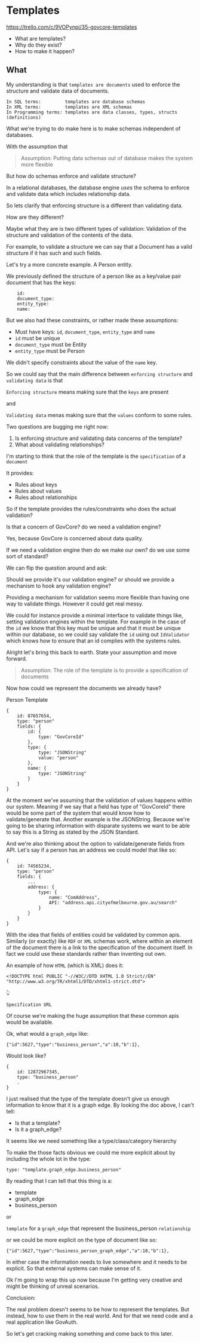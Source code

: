 # Templates

https://trello.com/c/9VOPynpi/35-govcore-templates

- What are templates?
- Why do they exist?
- How to make it happen?

## What

My understanding is that `templates are documents` used to enforce the structure and validate data of documents.

    In SQL terms:         templates are database schemas
    In XML terms:         templates are XML schemas
    In Programming terms: templates are data classes, types, structs (definitions)

What we're trying to do make here is to make schemas independent of databases.

With the assumption that

> Assumption: Putting data schemas out of database makes the system more flexible

But how do schemas enforce and validate structure?

In a relational databases, the database engine _uses_ the schema to enforce and validate data which includes relationship data.

So lets clarify that enforcing structure is a different than validating data.

How are they different?

Maybe what they are is two different types of validation: Validation of the structure and validation of the contents of the data.

For example, to validate a structure we can say that a Document has a valid structure if it has such and such fields.

Let's try a more concrete example. A Person entity.

We previously defined the structure of a person like as a key/value pair document that has the keys:

        id:
        document_type:
        entity_type:
        name:

But we also had these constraints, or rather made these assumptions:

- Must have keys: `id`, `document_type`, `entity_type` and `name`
- `id` must be unique
- `document_type` must be Entity
- `entity_type` must be Person

We didn't specify constraints about the value of the `name` key.

So we could say that the main difference between `enforcing structure` and  `validating data` is that

`Enforcing structure` means making sure that the `keys` are present

and

`Validating data` menas making sure that the `values` conform to some rules.

Two questions are bugging me right now:

1. Is enforcing structure and validating data concerns of the template?
2. What about validating relationships?

I'm starting to think that the role of the template is the `specification` of a `document`


It provides:

- Rules about keys
- Rules about values
- Rules about relationships

So if the template provides the rules/constraints who does the actual validation?

Is that a concern of GovCore? do we need a validation engine?

Yes, because GovCore is concerned about data quality.

If we need a validation engine then do we make our own? do we use some sort of standard?

We can flip the question around and ask:

Should we provide it's our validation engine? or should we provide a mechanism to hook any validation engine?

Providing a mechanism for validation seems more flexible than having one way to validate things. However it could get real messy.

We could for instance provide a minimal interface to validate things like, setting validation engines within the template. For example in the case of the `id` we know that this key must be unique and that it must be unique within our database, so we could say validate the `id` using out `IdValidator` which knows how to ensure that an id complies with the systems rules.

Alright let's bring this back to earth. State your assumption and move forward.

> Assumption: The role of the template is to provide a specification of documents

Now how could we represent the documents we already have?

Person Template

    { 
        id: 87657654,
        type: "person"
        fields: {
            id: {
                type: "GovCoreId"
            },
            type: {
                type: "JSONString"
                value: "person"
            },
            name: {
                type: "JSONString"
            }
        }
    }

At the moment we've assuming that the validation of values happens within our system. Meaning if we say that a field has type of "GovCoreId" there would be some part of the system that would know how to validate/generate that. Another example is the JSONString. Because we're going to be sharing information with disparate systems we want to be able to say this is a String as stated by the JSON Standard. 

And we're also thinking about the option to validate/generate fields from API. Let's say if a person has an address we could model that like so:

    { 
        id: 74565234,
        type: "person"
        fields: {
            ...
            address: {
                type: {
                    name: "ComAddress",
                    API: "address.api.cityofmelbourne.gov.au/search"
                }
            }
        }
    }

With the idea that fields of entities could be validated by common apis. Similarly (or exactly) like `RDF` or `XML` schemas work, where within an element of the document there is a link to the specification of the document itself. In fact we could use these standards rather than inventing out own.

An example of how `HTML` (which is XML) does it:

    <!DOCTYPE html PUBLIC "-//W3C//DTD XHTML 1.0 Strict//EN" "http://www.w3.org/TR/xhtml1/DTD/xhtml1-strict.dtd">
                                                                            👆
                                                                      Specification URL

Of course we're making the huge assumption that these common apis would be available.

Ok, what would a `graph_edge` like:
    
    {"id":5627,"type":"business_person","a":10,"b":1},

Would look like?

    { 
        id: 12872967345,
        type: "business_person"
        .
    }

I just realised that the type of the template doesn't give us enough information to know that it is a graph edge. By looking the doc above, I can't tell:

- Is that a template?
- Is it a graph_edge?

It seems like we need something like a type/class/category hierarchy

To make the those facts obvious we could me more explicit about by including the whole lot in the type:

    type: "template.graph_edge.business_person"

By reading that I can tell that this thing is a:

- template
- graph_edge
- business_person

or

`template` for a `graph_edge` that represent the business_person `relationship`

or we could be more explicit on the type of document like so:


    {"id":5627,"type":"business_person_graph_edge","a":10,"b":1},

In either case the information needs to live somewhere and it needs to be explicit. So that external systems can make sense of it.

Ok I'm going to wrap this up now because I'm getting very creative and might be thinking of unreal scenarios.

Conclusion:

The real problem doesn't seems to be how to represent the templates. But instead, how to use them in the real world. And for that we need code and a real application like GovAuth.

So let's get cracking making something and come back to this later.
